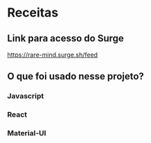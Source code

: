 <h1>Receitas</h1>

<h2>Link para acesso do Surge</h2>
<a href>https://rare-mind.surge.sh/feed</a>

<h2>O que foi usado nesse projeto?</h2>

<h3>Javascript</h3>
<h3>React</h3>
<h3>Material-UI</h3>

 

